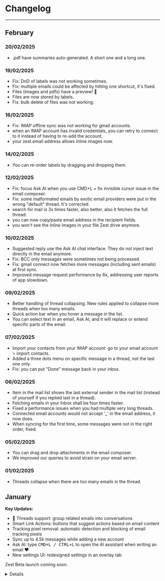 # Changelog

---

## February

### 20/02/2025
- .pdf have summaries auto-generated. A short one and a long one.

### 19/02/2025
- Fix: DnD of labels was not working sometimes.
- Fix: multiple emails could be affected by hitting one shortcut, it's fixed.
- Files (images and pdfs) have a preview! 📸
- Files are now stored by labels.
- Fix: bulk delete of files was not working.


### 16/02/2025
- Fix: IMAP offline sync was not working for gmail accounts.
- when an IMAP account has invalid credentials, you can retry to connect to it instead of having to re-add the account.
- your zest.email address allows inline images now.

### 14/02/2025
- You can re-order labels by dragging and dropping them.

### 12/02/2025
- Fix: focus Ask AI when you use CMD+L + fix invisible cursor issue in the email composer.
- Fix: some malformated emails by exotic email providers were put in the wrong "default" thread. It's corrected.
- search for mail is 3x times faster, also better, also it fetches the full thread.
- you can now copy/paste email address in the recipient fields.
- you won't see the inline images in your file Zest drive anymore.

### 10/02/2025
- Suggested reply use the Ask AI chat interface. They do not inject text directly in the email anymore.
- Fix: BCC only messages were sometimes not being processed.
- Fix: gmail connect now fetches more messages (including sent emails) at first sync.
- Improved message request performance by 6x, addressing user reports of app slowdown.

### 09/02/2025
- Better handling of thread collapsing. New rules applied to collapse more threads when too many emails.
- Quick action bar when you hover a message in the list.
- You can select text in an email, Ask AI, and it will replace or extend specific parts of the email.

### 07/02/2025
- Import your contacts from your IMAP account: go to your email account > import contacts.
- Added a three dots menu on specific message in a thread, not the last one only.
- Fix: you can put "Done" message back in your inbox.

### 06/02/2025
- Item in the mail list shows the last external sender in the mail list (instead of yourself if you replied last in a thread).
- Fetching emails in your Inbox shall be four times faster.
- Fixed a performance issues when you had multiple very long threads.
- Connected email accounts would not accept '_' in the email address, it now does.
- When syncing for the first time, some messages were not in the right order, fixed.

### 05/02/2025
- You can drag and drop attachments in the email composer.
- We improved our queries to avoid strain on your email server.

### 01/02/2025
- Threads collapse when there are too many emails in the thread.


## January

**Key Updates:**
- 🧵 Threads support: group related emails into conversations
- Smart Link Actions: buttons that suggest actions based on email content
- Tracking pixel removal: automatic detection and blocking of email tracking pixels
- Sync up to 4.5k messages while adding a new account
- Ask AI: type <kbd>CMD+L / CTRL+L</kbd> to open the AI assistant when writing an email ❤️
- New settings UI: redesigned settings in an overlay tab

Zest Beta launch coming soon.


<details>
<summary>Details</summary>

### 30/01/2025
last day of the month? or maybe not, never knew how to figure out. OK, nevermind, actually there are 31 days in January.

- IMAP now syncs up your mailbox up to 4500 messages (including SENT and INBOX messages)
- Emails are received more quickly
- Ask AI: type <kbd>CMD+L / CTRL+L</kbd> to open the AI assistant when writing an email ❤️
- big improvements on email rendering, especially on mobile (rich emails were particularly bad)

### 27/01/2025
- Threads 🧵. Long wait, but they are finally here.

### 24/01/2025
- Settings are now in a overlay tab + revamp of the UI.

### 23/01/2025
- Fix error in onboarding when adding an IMAP or SMTP method.
- You can trigger suggested actions on links with keyboard.
- Better error handling for sending/receiving emails.
- Fix: no more wrong draft replies.
- Fix: line breaks are now rendered correctly in your sent emails.

### 22/01/2025
- Added the Link Actions ability (blue buttons in the action bar), suggesting actions based on the email content.
- Labels are now in a sheet on the right of your screen, allowing edition while staying on the same page.
- Fixes: click on some buttons didn't work on mobile
- You can use arrows to navigate through your emails.


### 20/01/2025
- Fix: IMAP sync was only fetching the last message. This was especially problematic when onboarding.
- Removed autocomplete feature.
- Better actions by improving automated email detection.
- Automatically remove tracking pixels from emails. You'll see a 🔍 icon in the top bar with a warning if there are any.

### 19/01/2025
- Fix: Post-payment redirect during onboarding.
- Removed email categories (Primary/Updates/Promotional).
- Simplified UI: Use labels for categorization instead.
- Created a changelog page to keep you updated 👀
</details>
